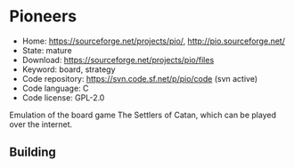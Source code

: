 # Pioneers

- Home: https://sourceforge.net/projects/pio/, http://pio.sourceforge.net/
- State: mature
- Download: https://sourceforge.net/projects/pio/files
- Keyword: board, strategy
- Code repository: https://svn.code.sf.net/p/pio/code (svn active)
- Code language: C
- Code license: GPL-2.0

Emulation of the board game The Settlers of Catan, which can be played over the internet.

## Building

